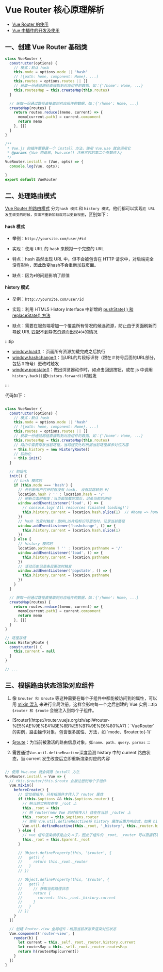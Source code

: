 # Vue Router 核心原理解析

- [Vue Router 的使用](https://router.vuejs.org/zh/guide/#javascript)
- [Vue 中插件的开发及使用](https://cn.vuejs.org/v2/guide/plugins.html)


## 一、创建 Vue Router 基础类

```javascript
class VueRouter {
  constructor(options) {
    // 模式：默认 hash
    this.mode = options.mode || 'hash'
    // [{path: home, component: Home}, ...]
    this.routes = options.routes || []
    // 获取一份通过路径直接取到对应组件的数据，如：{'/home': Home, ...}
    this.routesMap = this.createMap(this.routes)
  }

  // 获取一份通过路径直接取到对应组件的数据，如：{'/home': Home, ...}
  createMap(routes) {
    return routes.reduce((memo, current) => {
      memo[current.path] = current.component
      return memo
    }, {})
  }
}

/**
 * Vue.js 的插件要暴露一个 install 方法，使用 Vue.use 就会调用它
 * @params {Vue 构造器, Vue.use() 注册它时的第二个参数传入}
 */
VueRouter.install = (Vue, opts) => {
  console.log(Vue, opts);

}
export default VueRouter
```

## 二、处理路由模式

[Vue Router 的路由模式](https://router.vuejs.org/zh/guide/essentials/history-mode.html) 分为`hash 模式` 和 `history 模式`，他们都可以实现`在 URL 发生改变的时候，页面不重新加载就可以更新视图`，区别如下：

#### hash 模式

  - 举例：`http://yoursite.com/user/#id`

  - 实现：使用 URL 的 hash 来模拟一个完整的 URL
  
  - 特点：hash 虽然出现 URL 中，但不会被包含在 HTTP 请求中，对后端完全没有影响，因此改变hash不会重新加载页面。

  - 缺点：因为`#`的问题影响了颜值


#### history 模式

  - 举例：`http://yoursite.com/user/id`

  - 实现：利用 HTML5 History Interface 中新增的 [pushState( ) 和 replaceState() 方法](https://developer.mozilla.org/zh-CN/docs/Web/API/History_API)

  - 缺点：需要在服务端增加一个覆盖所有情况的候选资源，防止由于页面刷新而导致 URL 匹配不到静态资源而出现`404`的情况

:::tip
- [window.load()](https://developer.mozilla.org/zh-CN/docs/Web/Events/load) ：页面所有资源加载完成之后执行
- [window.hashchange()](https://developer.mozilla.org/zh-CN/search?q=window.hashchange)：当URL的片段标识符（跟在＃符号后面的URL部分，包括＃符号）更改时触发
- [window.popstate()](https://developer.mozilla.org/zh-CN/docs/Web/API/Window/popstate_event)：做出浏览器动作时，如点击回退按钮，或在 js 中调用`history.back()`或`history.forward()`时触发

:::

代码如下：

```javascript

class VueRouter {
  constructor(options) {
    // 模式：默认 hash
    this.mode = options.mode || 'hash'
    // [{path: home, component: Home}, ...]
    this.routes = options.routes || []
    // 获取一份通过路径直接取到对应组件的数据，如：{'/home': Home, ...}
    this.routesMap = this.createMap(this.routes)
    // 路由中需要存放当前路径，当路径变化时根据当前路径展示对应内容
    + this.history = new HistoryRoute()
    // 初始化
    + this.init()
  }

  // 初始化
  init() {
    // hash 模式时
    if (this.mode === 'hash') {
      // 先判断用户打开时有没有 hash， 没有就跳转到 #/
      location.hash ? '' : location.hash = '/'
      // 刷新页面时触发：当页面加载完成后，记录当前的路径
      window.addEventListener('load', () => {
        // console.log('All resources finished loading!')
        this.history.current = location.hash.slice(1)  // #home => home
      })
      // hash 改变时触发：当URL的片段标识符更改时，记录当前路径
      window.addEventListener('hashchange', () => {
        this.history.current = location.hash.slice(1)
      })
    } else {
      // history 模式时
      location.pathname ? '' : location.pathname = '/'
      window.addEventListener('load', () => {
        this.history.current = location.pathname
      })
      // 活动历史记录条目更改时触发
      window.addEventListener('popstate', () => {
        this.history.current = location.pathname
      })
    }
  }

  // 获取一份通过路径直接取到对应组件的数据，如：{'/home': Home, ...}
  createMap(routes) {
    return routes.reduce((memo, current) => {
      memo[current.path] = current.component
      return memo
    }, {})
  }
}

// 路径存储
class HistoryRoute {
  constructor() {
    this.current = null
  }
}

// ...
```

## 三、根据路由状态渲染对应组件 

1. 像 `$router 和 $route` 等这种需要在每个子组件中都能被访问到的属性，可以用 [mixin 混入](https://cn.vuejs.org/v2/guide/mixins.html) 来进行全局注册，这样会影响每一个之后创建的 Vue 实例
:::tip
`$router 和 $route` 会被注入到每个子组件。

- [$router](https://router.vuejs.org/zh/api/#router-%E5%AE%9E%E4%BE%8B%E5%B1%9E%E6%80%A7)：`VueRouter`的实例，路由操作对象，包含很多属性、方法，如 `mode、$router.to(-1)`

- [$route](https://router.vuejs.org/zh/api/#%E8%B7%AF%E7%94%B1%E5%AF%B9%E8%B1%A1)：为当前被激活的路由信息对象，如`name、path、query、parmas`
:::

2. 需要通过`Vue.util.defineReactive`深度监测 history 中的 current 路由状态，当 current 发生改变后立即重新渲染对应的内容

```javascript

// 使用 Vue.use 就会调用 install 方法
VueRouter.install = Vue => {
  // this.$router/this.$route 会被注册到每个子组件
  Vue.mixin({
    beforeCreate() {
      // 定位根组件，只有根组件才传入了 router 属性
      if (this.$options && this.$options.router) {
        // 把当前实例挂在在 _root 上
        this._root = this
        // 把 router(new Vue 的时候传入) 挂在在当前 _router 上
        this._router = this.$options.router
        // 使用 Vue.util.defineReactive将 history 属性设置为响应式，如果 history 中的 current 变化，立即更新视图
        Vue.util.defineReactive(this._root, '_history', this._router.history)
      } else {
        // vue 组件渲染顺序是由父->子，因此子组件的 _root, _router 可以直接获取父组件的
        this._root = this.$parent._root
      }

      // Object.defineProperty(this, '$router', {
      //   get() {
      //     return this._root._router
      //   }
      // })

      // Object.defineProperty(this, '$route', {
      //   get() {
      //     // 获取当前路径状态
      //     return {
      //       current: this._root._history.current
      //     }
      //   }
      // })
    }
  })

  // 创建 Router-view 全局组件：根据当前状态来渲染对应状态
  Vue.component('router-view', {
    render(h) {
      let current = this._self._root._router.history.current
      let routesMap = this._self._root._router.routesMap
      return h(routesMap[current])
    }
  })
}

```

